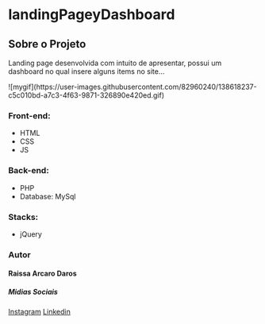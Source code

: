 # landingPageyDashboard
<h2>Sobre o Projeto</h2>
<p>Landing page desenvolvida com intuito de apresentar, possui um dashboard no qual insere alguns items no site...</p>
![mygif](https://user-images.githubusercontent.com/82960240/138618237-c5c010bd-a7c3-4f63-9871-326890e420ed.gif)

<br />
<h3>Front-end:</h3>
<ul>
  <li>HTML</li>
  <li>CSS</li>
  <li>JS</li>
</ul>
<h3>Back-end:</h3>
<ul>
  <li>PHP</li>
  <li>Database: MySql</li>
</ul>
<h3>Stacks:</h3>
<ul>
  <li>jQuery</li>
</ul>



<h3>Autor</h3>
<h4>Raissa Arcaro Daros</h4>

<h5>Midias Sociais</h5>
<a href="https://www.instagram.com/raissa_dev/">Instagram</a>
<a href="https://www.linkedin.com/in/raissa-dev-69986a214/">Linkedin</a>
